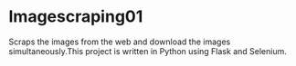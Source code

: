 # Imagescraping01
Scraps the images from the web and download the images simultaneously.This project is written in Python using Flask and Selenium.
